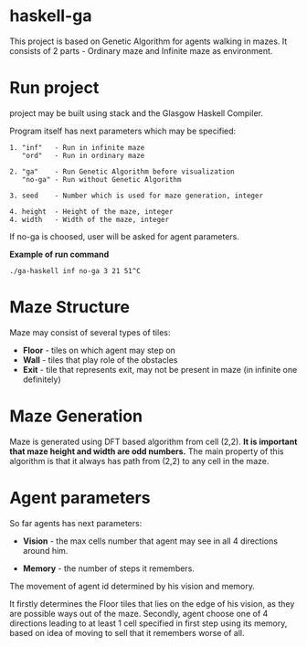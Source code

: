 # haskell-ga
This project is based on Genetic Algorithm for agents walking in mazes. It consists of 2 parts - Ordinary maze and Infinite maze as environment.

# Run project
project may be built using stack and the Glasgow Haskell Compiler.

Program itself has next parameters which may be specified:
```
1. "inf"   - Run in infinite maze
   "ord"   - Run in ordinary maze

2. "ga"    - Run Genetic Algorithm before visualization
   "no-ga" - Run without Genetic Algorithm

3. seed    - Number which is used for maze generation, integer

4. height  - Height of the maze, integer
4. width   - Width of the maze, integer

```
If no-ga is choosed, user will be asked for agent parameters.

**Example of run command**
```
./ga-haskell inf no-ga 3 21 51^C
```
# Maze Structure
Maze may consist of several types of tiles:
 - **Floor** - tiles on which agent may step on
 - **Wall** - tiles that play role of the obstacles
 - **Exit** - tile that represents exit, may not be present in maze (in infinite one definitely)

# Maze Generation
Maze is generated using DFT based algorithm from cell (2,2). **It is important that maze height and width are odd numbers.** The main property of this algorithm is that it always has path from (2,2) to any cell in the maze.
# Agent parameters

So far agents has next parameters:

- **Vision** - the max cells number that agent may see in all 4 directions
around him.

- **Memory** - the number of steps it remembers.

The movement of agent id determined by his vision and memory.

It firstly determines the Floor tiles that lies on the edge of his vision, as they are possible ways out of the maze. Secondly, agent choose one of 4 directions leading to at least 1 cell specified in first step using its memory, based on idea of moving to sell that it remembers worse of all.
